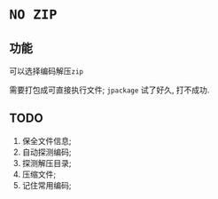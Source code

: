 # `NO ZIP`

## 功能

可以选择编码解压`zip`

需要打包成可直接执行文件; `jpackage` 试了好久, 打不成功.

## TODO

1. 保全文件信息;
2. 自动探测编码;
3. 探测解压目录;
4. 压缩文件;
5. 记住常用编码;
